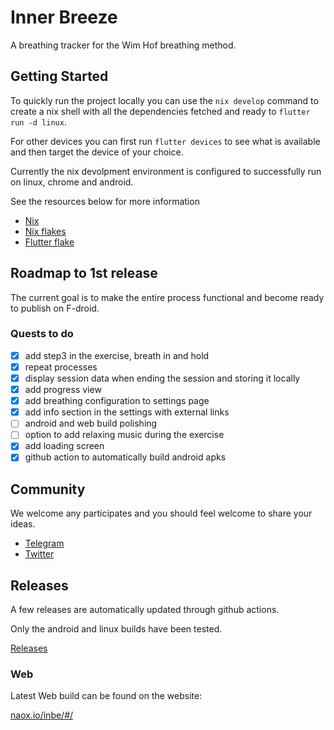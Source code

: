 # Inner Breeze
A breathing tracker for the Wim Hof breathing method.

## Getting Started
To quickly run the project locally you can use the ```nix develop``` command to create a nix shell with all the dependencies fetched and ready to ```flutter run -d linux```.

For other devices you can first run ```flutter devices``` to see what is available and then target the device of your choice.

Currently the nix devolpment environment is configured to successfully run on linux, chrome and android.

See the resources below for more information

 - [Nix](https://nixos.org/)
 - [Nix flakes](https://nixos.wiki/wiki/Flakes)
 - [Flutter flake](https://github.com/waotzi/flutter-flake)

## Roadmap to 1st release
The current goal is to make the entire process functional and become ready to publish on F-droid.

### Quests to do
- [x] add step3 in the exercise, breath in and hold
- [x] repeat processes
- [x] display session data when ending the session and storing it locally
- [x] add progress view
- [x] add breathing configuration to settings page
- [x] add info section in the settings with external links
- [ ] android and web build polishing
- [ ] option to add relaxing music during the exercise
- [x] add loading screen
- [x] github action to automatically build android apks

## Community
We welcome any participates and you should feel welcome to share your ideas.

- [Telegram](https://t.me/naoxio)
- [Twitter](https://twitter.com/naox_io)

## Releases
A few releases are automatically updated through github actions.

Only the android and linux builds have been tested.

[Releases](https://github.com/naoxio/inbe/releases/tag/latest)

### Web
Latest Web build can be found on the website:

[naox.io/inbe/#/](https://naox.io/inbe/#/)

